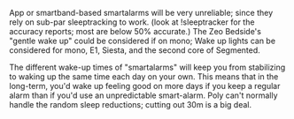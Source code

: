 App or smartband-based smartalarms will be very unreliable; since they rely on sub-par sleeptracking to work. (look at !sleeptracker for the accuracy reports; most are below 50% accurate.) 
The Zeo Bedside's "gentle wake up" could be considered if on mono; Wake up lights can be considered for mono, E1, Siesta, and the second core of Segmented. 

The different wake-up times of "smartalarms" will keep you from stabilizing to waking up the same time each day on your own. This means that in the long-term, you'd wake up feeling good on more days if you keep a regular alarm than if you'd use an unpredictable smart-alarm. Poly can't normally handle the random sleep reductions; cutting out 30m is a big deal.
